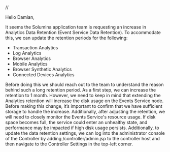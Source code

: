 //

Hello Damian,

It seems the Solumina application team is requesting an increase in Analytics Data Retention (Event Service Data Retention). To accommodate this, we can update the retention periods for the following:
* Transaction Analytics
* Log Analytics
* Browser Analytics
* Mobile Analytics
* Browser Synthetic Analytics
* Connected Devices Analytics

Before doing this we should reach out to the team to understand the reason behind such a long retention period. As a first step, we can increase the retention to 1 month. However, we need to keep in mind that extending the Analytics retention will increase the disk usage on the Events Service node.
Before making this change, it’s important to confirm that we have sufficient storage to handle the increase. Additionally, after adjusting the retention, we will need to closely monitor the Events Service's resource usage. If disk space becomes full, the service could enter an unhealthy state, and performance may be impacted if high disk usage persists.
Additionally, to update the data retention settings, we can log into the administrator console of the Controller by adding /controller/admin.jsp to the controller host and then navigate to the Controller Settings in the top-left corner.

